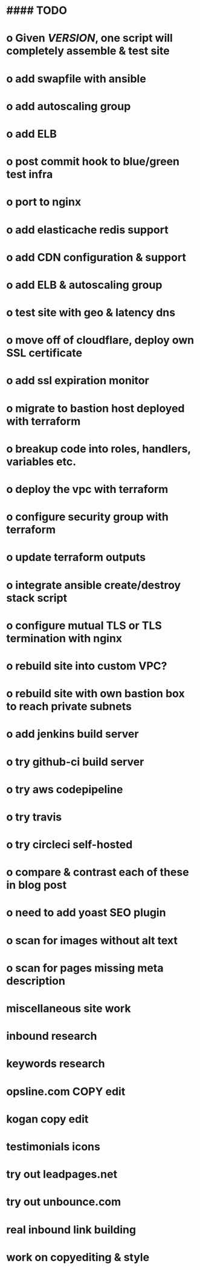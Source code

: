 #
# #### TODO ####
#
# o  Given *VERSION*, one script will completely assemble & test site
# o add swapfile with ansible
# o add autoscaling group
# o add ELB
# o post commit hook to blue/green test infra
# o port to nginx
# o add elasticache redis support
# o add CDN configuration & support
# o add ELB & autoscaling group
# o test site with geo & latency dns
# o move off of cloudflare, deploy own SSL certificate
# o add ssl expiration monitor
# o migrate to bastion host deployed with terraform
# o breakup code into roles, handlers, variables etc.
# o deploy the vpc with terraform
# o configure security group with terraform
# o update terraform outputs
# o integrate ansible create/destroy stack script
# o configure mutual TLS or TLS termination with nginx
# o rebuild site into custom VPC? 
# o rebuild site with own bastion box to reach private subnets
# 
# o add jenkins build server
# o try github-ci build server
# o try aws codepipeline
# o try travis
# o try circleci self-hosted
# o compare & contrast each of these in blog post

# o need to add yoast SEO plugin
# o scan for images without alt text
# o scan for pages missing meta description


# miscellaneous site work
# inbound research
# keywords research
# opsline.com COPY edit
# kogan copy edit
# testimonials icons
# try out leadpages.net
# try out unbounce.com

# real inbound link building
# work on copyediting & style